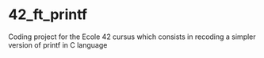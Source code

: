 # 42_ft_printf
Coding project for the Ecole 42 cursus which consists in recoding a simpler version of printf in C language
